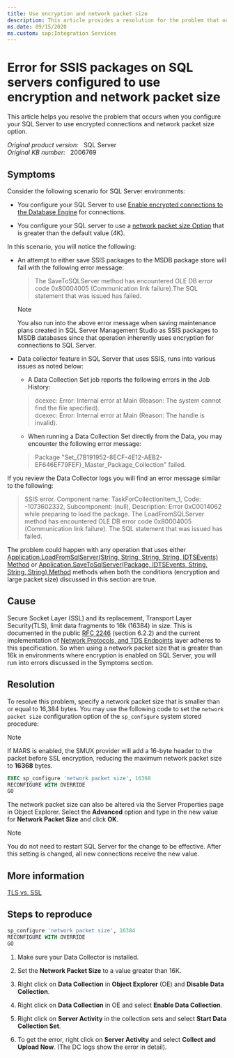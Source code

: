 ```yaml
---
title: Use encryption and network packet size
description: This article provides a resolution for the problem that occurs when you configure your SQL Server to use encrypted connections and network packet size option.
ms.date: 09/15/2020
ms.custom: sap:Integration Services
---
```

# Error for SSIS packages on SQL servers configured to use encryption and network packet size

This article helps you resolve the problem that occurs when you configure your SQL Server to use encrypted connections and network packet size option.

_Original product version:_ &nbsp; SQL Server  
_Original KB number:_ &nbsp; 2006769

## Symptoms

Consider the following scenario for SQL Server environments:  

- You configure your SQL Server to use [Enable encrypted connections to the Database Engine](/sql/database-engine/configure-windows/enable-encrypted-connections-to-the-database-engine) for connections.

- You configure your SQL server to use a [network packet size Option](/previous-versions/sql/sql-server-2008-r2/ms187866(v=sql.105)) that is greater than the default value (4K).

In this scenario, you will notice the following:

- An attempt to either save SSIS packages to the MSDB package store will fail with the following error message:

  > The SaveToSQLServer method has encountered OLE DB error code 0x80004005 (Communication link failure).The SQL statement that was issued has failed.  

  > [!NOTE]
  > You also run into the above error message when saving maintenance plans created in SQL Server Management Studio as SSIS packages to MSDB databases since that operation inherently uses encryption for connections to SQL Server.

- Data collector feature in SQL Server that uses SSIS, runs into various issues as noted below:

  - A Data Collection Set job reports the following errors in the Job History:

  > dcexec: Error: Internal error at Main (Reason: The system cannot find the file specified).  
dcexec: Error: Internal error at Main (Reason: The handle is invalid).

  - When running a Data Collection Set directly from the Data, you may encounter the following error message:

  > Package "Set_{7B191952-8ECF-4E12-AEB2-EF646EF79FEF}_Master_Package_Collection" failed.  

If you review the Data Collector logs you will find an error message similar to the following:

> SSIS error. Component name: TaskForCollectionItem_1, Code: -1073602332, Subcomponent: (null), Description: Error 0xC0014062 while preparing to load the package. The LoadFromSQLServer method has encountered OLE DB error code 0x80004005 (Communication link failure). The SQL statement that was issued has failed.

The problem could happen with any operation that uses either [Application.LoadFromSqlServer(String, String, String, String, IDTSEvents) Method](/dotnet/api/microsoft.sqlserver.dts.runtime.application.loadfromsqlserver) or [Application.SaveToSqlServer(Package, IDTSEvents, String, String, String) Method](/dotnet/api/microsoft.sqlserver.dts.runtime.application.savetosqlserver) methods when both the conditions (encryption and large packet size) discussed in this section are true.

## Cause

Secure Socket Layer (SSL) and its replacement, Transport Layer Security(TLS), limit data fragments to 16k (16384) in size. This is documented in the public [RFC 2246](https://tools.ietf.org/html/rfc5246) (section 6.2.2) and the current implementation of [Network Protocols, and TDS Endpoints](/previous-versions/sql/sql-server-2005/ms191220(v=sql.90)) layer adheres to this specification. So when using a network packet size that is greater than 16k in environments where encryption is enabled on SQL Server, you will run into errors discussed in the Symptoms section.

## Resolution

To resolve this problem, specify a network packet size that is smaller than or equal to 16,384 bytes. You may use the following code to set the `network packet size` configuration option of the `sp_configure` system stored procedure:

> [!NOTE]
> If MARS is enabled, the SMUX provider will add a 16-byte header to the packet before SSL encryption, reducing the maximum network packet size to **16368** bytes.

```sql
EXEC sp_configure 'network packet size', 16368
RECONFIGURE WITH OVERRIDE
GO
```

The network packet size can also be altered via the Server Properties page in Object Explorer. Select the **Advanced** option and type in the new value for **Network Packet Size** and click **OK**.

> [!NOTE]
> You do not need to restart SQL Server for the change to be effective. After this setting is changed, all new connections receive the new value.

## More information

[TLS vs. SSL](/windows/win32/secauthn/tls-versus-ssl)

## Steps to reproduce

```sql
sp_configure 'network packet size', 16384
RECONFIGURE WITH OVERRIDE
GO
```

1. Make sure your Data Collector is installed.

2. Set the **Network Packet Size** to a value greater than 16K.

3. Right click on **Data Collection** in **Object Explorer** (OE) and **Disable Data Collection**.

4. Right click on **Data Collection** in OE and select **Enable Data Collection**.

5. Right click on **Server Activity** in the collection sets and select **Start Data Collection Set**.

6. To get the error, right click on **Server Activity** and select **Collect and Upload Now**. (The DC logs show the error in detail).
